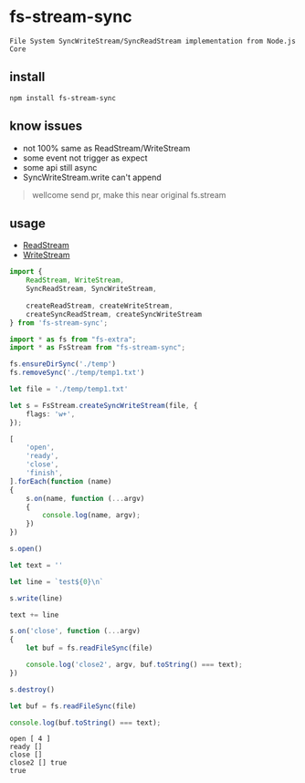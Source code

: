 # fs-stream-sync

    File System SyncWriteStream/SyncReadStream implementation from Node.js Core

## install

```nodemon
npm install fs-stream-sync
```

## know issues

- not 100% same as ReadStream/WriteStream
- some event not trigger as expect
- some api still async
- SyncWriteStream.write can't append

> wellcome send pr, make this near original fs.stream

## usage

- [ReadStream](https://nodejs.org/api/fs.html#fs_fs_createreadstream_path_options)
- [WriteStream](https://nodejs.org/api/fs.html#fs_fs_createwritestream_path_options)

```ts
import {
    ReadStream, WriteStream,
    SyncReadStream, SyncWriteStream,
    
    createReadStream, createWriteStream,
    createSyncReadStream, createSyncWriteStream
} from 'fs-stream-sync';
```

```ts
import * as fs from "fs-extra";
import * as FsStream from "fs-stream-sync";

fs.ensureDirSync('./temp')
fs.removeSync('./temp/temp1.txt')

let file = './temp/temp1.txt'

let s = FsStream.createSyncWriteStream(file, {
	flags: 'w+',
});

[
	'open',
	'ready',
	'close',
	'finish',
].forEach(function (name)
{
	s.on(name, function (...argv)
	{
		console.log(name, argv);
	})
})

s.open()

let text = ''

let line = `test${0}\n`

s.write(line)

text += line

s.on('close', function (...argv)
{
	let buf = fs.readFileSync(file)

	console.log('close2', argv, buf.toString() === text);
})

s.destroy()

let buf = fs.readFileSync(file)

console.log(buf.toString() === text);
```

```
open [ 4 ]
ready []
close []
close2 [] true
true
```
